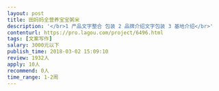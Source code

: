 ```yaml
---                
layout: post       
title: 田妈妈全营养宝宝粥米           
description: '</br>1 产品文字整合 包装 2 品牌介绍文字包装 3 基地介绍</br>'     
contenturl: https://pro.lagou.com/project/6496.html      
tags: [文案写作]            
salary: 3000元以下          
publish_time: 2018-03-02 15:09:10         
review: 1932人                   
apply: 10人                   
recommend: 0人                   
time_range: 1-2周              
---                 
```

